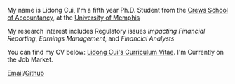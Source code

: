 

My name is Lidong Cui, I'm a fifth year Ph.D. Student from the [Crews School of Accountancy](https://www.memphis.edu/accountancy/index.php), at the [University of Memphis](https://www.memphis.edu/)

My research interest includes Regulatory issues *Impacting Financial Reporting*, *Earnings Management*, and *Financial Analysts*

You can find my CV below: [Lidong Cui's Curriculum Vitae](../assets/Curriculum_Viate.pdf). I'm Currently on the Job Market.

[Email](mailto:lcui2@memphis.edu)/[Github](https://github.com/lidongcui/)

